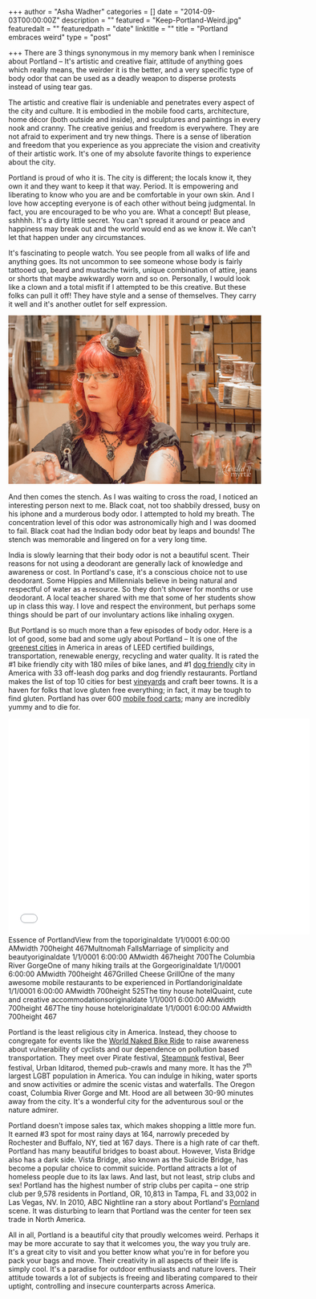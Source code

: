 +++
author = "Asha Wadher"
categories = []
date = "2014-09-03T00:00:00Z"
description = ""
featured = "Keep-Portland-Weird.jpg"
featuredalt = ""
featuredpath = "date"
linktitle = ""
title = "Portland embraces weird"
type = "post"

+++
There are 3 things synonymous in my memory bank when I reminisce about Portland – It's artistic and creative flair, attitude of anything goes which really means, the weirder it is the better, and a very specific type of body odor   that can be used as a deadly weapon to disperse protests instead of using tear gas.

The artistic and creative flair is undeniable and penetrates every aspect of the city and culture. It is embodied in the mobile food carts, architecture, home décor (both outside and inside), and sculptures and paintings in every nook and cranny. The creative genius and freedom is everywhere. They are not afraid to experiment and try new things. There is a sense of liberation and freedom that you experience as you appreciate the vision and creativity of their artistic work. It's one of my absolute favorite things to experience about the city.

Portland is proud of who it is. The city is different; the locals know it, they own it and they want to keep it that way. Period. It is empowering and liberating to know who you are and be comfortable in your own skin. And I love how accepting everyone is of each other without being judgmental. In fact, you are encouraged to be who you are. What a concept! But please, sshhhh. It's a dirty little secret. You can't spread it around or peace and happiness may break out and the world would end as we know it. We can't let that happen under any circumstances.

It's fascinating to people watch. You see people from all walks of life and anything goes. Its not uncommon to see someone whose body is fairly tattooed up, beard and mustache twirls, unique combination of attire, jeans or shorts that maybe awkwardly worn and so on. Personally, I would look like a clown and a total misfit if I attempted to be this creative. But these folks can pull it off! They have style and a sense of themselves. They carry it well and it's another outlet for self expression.

![140704-Portland-USA-2866](/img/twiztedmyrtle/blog/140704-Portland-USA-2866.jpg)

And then comes the stench. As I was waiting to cross the road, I noticed an interesting person next to me. Black coat, not too shabbily dressed, busy on his iphone and a murderous body odor. I attempted to hold my breath. The concentration level of this odor was astronomically high and I was doomed to fail. Black coat had the Indian body odor beat by leaps and bounds! The stench was memorable and lingered on for a very long time.

India is slowly learning that their body odor is not a beautiful scent. Their reasons for not using a deodorant are generally lack of knowledge and awareness or cost. In Portland's case, it's a conscious choice not to use deodorant. Some Hippies and Millennials believe in being natural and respectful of water as a resource. So they don't shower for months or use deodorant. A local teacher shared with me that some of her students show up in class this way. I love and respect the environment, but perhaps some things should be part of our involuntary actions like inhaling oxygen.

But Portland is so much more than a few episodes of body odor. Here is a lot of good, some bad and some ugly about Portland – It is one of the <a href="http://www.businessinsider.com/portland-green-city-infographic-2013-3" target="_blank">greenest cities</a> in America in areas of LEED certified buildings, transportation, renewable energy, recycling and water quality. It is rated the #1 bike friendly city with 180 miles of bike lanes, and #1 <a href="https://www.portlandoregon.gov/parks/38287" target="_blank">dog friendly</a> city in America with 33 off-leash dog parks and dog friendly restaurants. Portland makes the list of top 10 cities for best <a href="http://travel.usnews.com/Rankings/Best_Wine_Vacations/" target="_blank">vineyards</a> and craft beer towns. It is a haven for folks that love gluten free everything; in fact, it may be tough to find gluten. Portland has over 600 <a href="http://www.travelportland.com/collection/food-carts/" target="_blank">mobile food carts</a>; many are incredibly yummy and to die for.

<iframe width="600" height="430" src="//www.cincopa.com/media-platform/iframe.aspx?fid=A8LAY4r_cPKV" frameborder="0" allowfullscreen scrolling="no"></iframe><noscript><span>Essence of Portland</span><span>View from the top</span><span>originaldate</span><span> 1/1/0001 6:00:00 AM</span><span>width</span><span> 700</span><span>height</span><span> 467</span><span>Multnomah Falls</span><span>Marriage of simplicity and beauty</span><span>originaldate</span><span> 1/1/0001 6:00:00 AM</span><span>width</span><span> 467</span><span>height</span><span> 700</span><span>The Columbia River Gorge</span><span>One of many hiking trails at the Gorge</span><span>originaldate</span><span> 1/1/0001 6:00:00 AM</span><span>width</span><span> 700</span><span>height</span><span> 467</span><span>Grilled Cheese Grill</span><span>One of the many awesome mobile restaurants to be experienced in Portland</span><span>originaldate</span><span> 1/1/0001 6:00:00 AM</span><span>width</span><span> 700</span><span>height</span><span> 525</span><span>The tiny house hotel</span><span>Quaint, cute and creative accommodations</span><span>originaldate</span><span> 1/1/0001 6:00:00 AM</span><span>width</span><span> 700</span><span>height</span><span> 467</span><span>The tiny house hotel</span><span>originaldate</span><span> 1/1/0001 6:00:00 AM</span><span>width</span><span> 700</span><span>height</span><span> 467</span></noscript>

Portland is the least religious city in America. Instead, they choose to congregate for events like the <a href="http://bikeportland.org/2014/06/08/thousands-portlanders-roll-free-naked-bike-ride-gallery-107000" target="_blank">World Naked Bike Ride</a> to raise awareness about vulnerability of cyclists and our dependence on pollution based transportation. They meet over Pirate festival, [Steampunk](/posts/enter-the-world-of-steampunk.html) festival, Beer festival, Urban Iditarod, themed pub-crawls and many more. It has the 7<sup>th</sup> largest LGBT population in America. You can indulge in hiking, water sports and snow activities or admire the scenic vistas and waterfalls. The Oregon coast, Columbia River Gorge and Mt. Hood are all between 30-90 minutes away from the city. It's a wonderful city for the adventurous soul or the nature admirer.

Portland doesn't impose sales tax, which makes shopping a little more fun.  It earned #3 spot for most rainy days at 164, narrowly preceded by Rochester and Buffalo, NY, tied at 167 days. There is a high rate of car theft. Portland has many beautiful bridges to boast about. However, Vista Bridge also has a dark side. Vista Bridge, also known as the Suicide Bridge, has become a popular choice to commit suicide. Portland attracts a lot of homeless people due to its lax laws. And last, but not least, strip clubs and sex! Portland has the highest number of strip clubs per capita – one strip club per 9,578 residents in Portland, OR, 10,813 in Tampa, FL and 33,002 in Las Vegas, NV. In 2010, ABC Nightline ran a story about Portland's <a href="http://abcnews.go.com/US/portland-emerges-hub-child-sex-trafficking/story?id=11690544" target="_blank">Pornland</a> scene. It was disturbing to learn that Portland was the center for teen sex trade in North America.

All in all, Portland is a beautiful city that proudly welcomes weird. Perhaps it may be more accurate to say that it welcomes you, the way you truly are. It's a great city to visit and you better know what you're in for before you pack your bags and move. Their creativity in all aspects of their life is simply cool. It's a paradise for outdoor enthusiasts and nature lovers. Their attitude towards a lot of subjects is freeing and liberating compared to their uptight, controlling and insecure counterparts across America.
